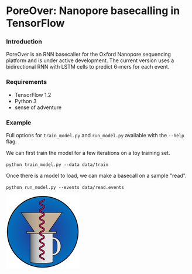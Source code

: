 # PoreOver: Nanopore basecalling in TensorFlow
### Introduction
PoreOver is an RNN basecaller for the Oxford Nanopore sequencing platform and is under active development. The current version uses a bidirectional RNN with LSTM cells to predict 6-mers for each event. 

### Requirements
* TensorFlow 1.2
* Python 3
* sense of adventure

### Example
Full options for `train_model.py` and `run_model.py` available with the `--help` flag.

We can first train the model for a few iterations on a toy training set.

`python train_model.py --data data/train`

Once there is a model to load, we can make a basecall on a sample "read".

`python run_model.py --events data/read.events`

![Logo](logo.png)
